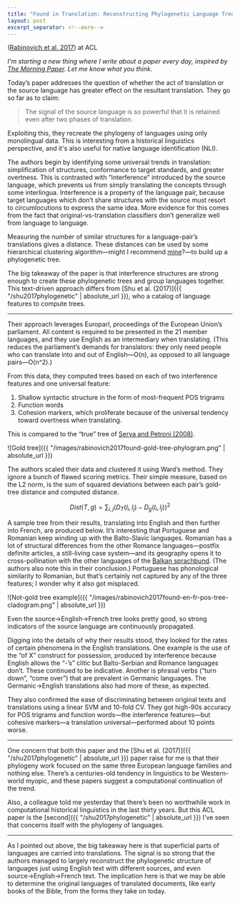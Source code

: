 ```yaml
---
title: "Found in Translation: Reconstructing Phylogenetic Language Trees from Translations"
layout: post
excerpt_separator: <!--more-->
---
```


([Rabinovich et al. 2017](https://www.aclweb.org/anthology/P17-1049)) at ACL

*I'm starting a new thing where I write about a paper every day, inspired by [The Morning Paper](https://blog.acolyer.org). Let me know what you think.*


Today’s paper addresses the question of whether the act of translation or the source language has greater effect on the resultant translation. They go so far as to claim:

> The signal of the source language is so powerful that it is retained even after two phases of translation.  

Exploiting this, they recreate the phylogeny of languages using only monolingual data. This is interesting from a historical linguistics perspective, and it's also useful for native language identification (NLI).

<!--more-->

The authors begin by identifying some universal trends in translation: simplification of structures, conformance to target standards, and greater overtness. This is contrasted with “interference” introduced by the source language, which prevents us from simply translating the concepts through some interlingua. Interference is a property of the language pair, because target languages which don’t share structures with the source must resort to circumlocutions to express the same idea. More evidence for this comes from the fact that original-vs-translation classifiers don’t generalize well from language to language.

Measuring the number of similar structures for a language-pair’s translations gives a distance. These distances can be used by some hierarchical clustering algorithm—might I recommend [mine](https://search.proquest.com/docview/1907180434?pq-origsite=gscholar)?—to build up a phylogenetic tree.

The big takeaway of the paper is that interference structures are strong enough to create these phylogenetic trees and group languages together. This text-driven approach differs from [Shu et al. (2017)]({{ "/shu2017phylogenetic" | absolute_url }}), who a catalog of language features to compute trees.

---
Their approach leverages Europarl, proceedings of the European Union’s parliament. All content is required to be presented in the 21 member languages, and they use English as an intermediary when translating. (This reduces the parliament’s demands for translators: they only need people who can translate into and out of English—O(n), as opposed to all language pairs—O(n^2).)

From this data, they computed trees based on each of two interference features and one universal feature:
1. Shallow syntactic structure in the form of most-frequent POS trigrams
2. Function words
3. Cohesion markers, which proliferate because of the universal tendency toward overtness when translating.

This is compared to the “true” tree of [Serva and Petroni (2008)](https://iopscience.iop.org/article/10.1209/0295-5075/81/68005). 

![Gold tree]({{ "/images/rabinovich2017found-gold-tree-phylogram.png" | absolute_url }})

The authors scaled their data and clustered it using Ward’s method. They ignore a bunch of flawed scoring metrics. Their simple measure, based on the L2 norm, is the sum of squared deviations between each pair’s gold-tree distance and computed distance.

$$ Dist(T, g) = \sum_{i, j} (D_T(l_i, l_j) - D_g(l_i, l_j))^2 $$

A sample tree from their results, translating into English and then further into French, are produced below. It’s interesting that Portuguese and Romanian keep winding up with the Balto-Slavic languages. Romanian has a lot of structural differences from the other Romance languages—postfix definite articles, a still-living case system—and its geography opens it to cross-pollination with the other languages of the [Balkan sprachbund](https://en.wikipedia.org/wiki/Balkan_sprachbund). (The authors also note this in their conclusion.) Portuguese has phonological similarity to Romanian, but that’s certainly not captured by any of the three features; I wonder why it also got misplaced.

![Not-gold tree example]({{ "/images/rabinovich2017found-en-fr-pos-tree-cladogram.png" | absolute_url }})

Even the source→English→French tree looks pretty good, so strong indicators of the source language are continuously propagated.

Digging into the details of why their results stood, they looked for the rates of certain phenomena in the English translations. One example is the use of the “of X” construct for possession, produced by interference because English allows the “-’s” clitic but Balto-Serbian and Romance languages don’t. These continued to be indicative. Another is phrasal verbs (“turn down”, “come over”) that are prevalent in Germanic languages. The Germanic→English translations also had more of these, as expected.

They also confirmed the ease of discriminating between original texts and translations using a linear SVM and 10-fold CV. They got high-90s accuracy for POS trigrams and function words—the interference features—but cohesive markers—a translation universal—performed about 10 points worse.
 
---
One concern that both this paper and the [Shu et al. (2017)]({{ "/shu2017phylogenetic" | absolute_url }}) paper raise for me is that their phylogeny work focused on the same three European language families and nothing else. There’s a centuries-old tendency in linguistics to be Western-world myopic, and these papers suggest a computational continuation of the trend. 

Also, a colleague told me yesterday that there’s been no worthwhile work in computational historical linguistics in the last thirty years. But this ACL paper is the [second]({{ "/shu2017phylogenetic" | absolute_url }}) I’ve seen that concerns itself with the phylogeny of languages.


---

As I pointed out above, the big takeaway here is that superficial parts of languages are carried into translations. The signal is so strong that the authors managed to largely reconstruct the phylogenetic structure of languages just using English text with different sources, and even source→English→French text. The implication here is that we may be able to determine the original languages of translated documents, like early books of the Bible, from the forms they take on today. 
